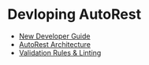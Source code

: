 # Devloping AutoRest
- [New Developer Guide](guide/readme.md)
- [AutoRest Architecture](architecture/readme.md)
- [Validation Rules & Linting](validation-rules/readme.md)